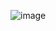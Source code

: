 ![image](https://github.com/puruvats57/task-2/assets/54539130/f98a35fa-03e5-45a2-b706-6875ab72d290)
